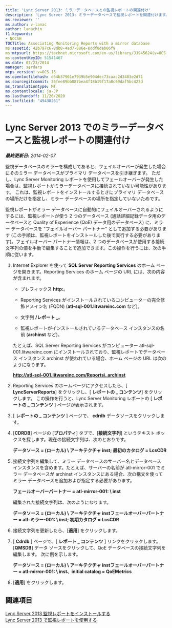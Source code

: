 ```yaml
---
title: 'Lync Server 2013: ミラーデータベースとの監視レポートの関連付け'
description: 'Lync Server 2013: ミラーデータベースで監視レポートを関連付けます。'
ms.reviewer: ''
ms.author: v-lanac
author: lanachin
f1.keywords:
- NOCSH
TOCTitle: Associating Monitoring Reports with a mirror database
ms:assetid: 42b797c6-8db8-4ad7-886e-8ddf8deb06f9
ms:mtpsurl: https://technet.microsoft.com/en-us/library/JJ945624(v=OCS.15)
ms:contentKeyID: 51541467
ms.date: 07/23/2014
manager: serdars
mtps_version: v=OCS.15
ms.openlocfilehash: d64b37901e7939b5e904dec73caac2d3483e2d71
ms.sourcegitcommit: 36fee89bb887bea4f18b19f17a8c69daf5bc423d
ms.translationtype: MT
ms.contentlocale: ja-JP
ms.lasthandoff: 11/26/2020
ms.locfileid: "49438261"
---
```

# <a name="associating-monitoring-reports-with-a-mirror-database-in-lync-server-2013"></a>Lync Server 2013 でのミラーデータベースと監視レポートの関連付け

<div data-xmlns="http://www.w3.org/1999/xhtml">

<div class="topic" data-xmlns="http://www.w3.org/1999/xhtml" data-msxsl="urn:schemas-microsoft-com:xslt" data-cs="https://msdn.microsoft.com/">

<div data-asp="https://msdn2.microsoft.com/asp">



</div>

<div id="mainSection">

<div id="mainBody">

<span> </span>

_**最終更新日:** 2014-02-07_

監視データベースのミラーを構成してあると、フェイルオーバーが発生した場合にそのミラー データベースがプライマリ データベースを引き継ぎます。 ただし、Lync Server Monitoring レポートを使用してフェールオーバーが発生した場合は、監視レポートがミラーデータベースに接続されていない可能性があります。 これは、監視レポートをインストールするときにプライマリ データベースの場所だけを指定し、ミラー データベースの場所を指定していないためです。

監視レポートがミラー データベースに自動的にフェイルオーバーされるようにするには、監視レポートが使う 2 つのデータベース (通話詳細記録データ用のデータベースと Quality of Experience (QoE) データ用のデータベース) に、ミラー データベースを "フェイルオーバー パートナー" として追加する必要があります (この手順は、監視レポートをインストールした後で実行する必要があります)。フェイルオーバー パートナー情報は、2 つのデータベースが使用する接続文字列の値を手動で編集することで追加できます。この操作を行うには、次の手順に従います。

1.  Internet Explorer を使って **SQL Server Reporting Services** のホーム ページを開きます。Reporting Services のホーム ページの URL には、次の内容が含まれます。
    
      - プレフィックス **http:**。
    
      - Reporting Services がインストールされているコンピューターの完全修飾ドメイン名 (FQDN) (**atl-sql-001.litwareinc.com** など)。
    
      - 文字列 **/レポート \_**。
    
      - 監視レポートがインストールされているデータベース インスタンスの名前 (**archinst** など)。
    
    たとえば、SQL Server Reporting Services がコンピューター atl-sql-001.litwareinc.com にインストールされており、監視レポートでデータベース インスタンス archinst が使われている場合、ホーム ページの URL は次のようになります。
    
    **http://atl-sql-001.litwareinc.com/Reports\_archinst**

2.  Reporting Services のホームページにアクセスしたら、[ **LyncServerReports**] をクリックし、[ **レポートの \_ コンテンツ**] をクリックします。 この操作を行うと、Lync Server Monitoring レポートの [ **レポートの \_ コンテンツ** ] ページが表示されます。

3.  [ **レポートの \_ コンテンツ** ] ページで、 **cdrdb** データソースをクリックします。

4.  [**CDRDB**] ページの [**プロパティ**] タブで、[**接続文字列**] というテキスト ボックスを探します。現在の接続文字列は、次のとおりです。
    
    **データソース = (ローカル) \\ アーキテクチャ inst; 最初のカタログ = LcsCDR**

5.  接続文字列を編集して、ミラー データベースのサーバー名とデータベース インスタンスを含めます。たとえば、サーバーの名前が atl-mirror-001 でミラー データベースが archinst インスタンスにある場合、次の構文を使ってミラー データベースを追加および指定する必要があります。
    
    **フェールオーバーパートナー = atl-mirror-001: \\ inst**
    
    編集された接続文字列は、次のようになります。
    
    **データソース = (ローカル) \\ アーキテクチャ instフェールオーバーパートナー = atl-ミラー-001: \\ inst; 初期カタログ = LcsCDR**

6.  接続文字列を更新したら、[**適用**] をクリックします。

7.  [ **Cdrdb** ] ページで、[ **レポート \_ コンテンツ** ] リンクをクリックします。 [**QMSDB**] データ ソースをクリックして、QoE データベースの接続文字列を編集します。 次に例を示します。
    
    **データソース = (ローカル) \\ アーキテクチャ instフェールオーバーパートナー = atl-mirror-001: \\ inst、initial catalog = QoEMetrics**

8.  [**適用**] をクリックします。

<div>

## <a name="see-also"></a>関連項目


[Lync Server 2013 監視レポートをインストールする](lync-server-2013-installing-lync-server-2013-monitoring-reports.md)  
[Lync Server 2013 で監視レポートを使用する](lync-server-2013-using-monitoring-reports.md)  
  

</div>

</div>

<span> </span>

</div>

</div>

</div>

